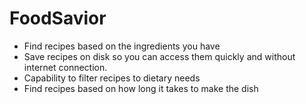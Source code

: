 # FoodSavior

- Find recipes based on the ingredients you have
- Save recipes on disk so you can access them quickly and without internet connection.
- Capability to filter recipes to dietary needs
- Find recipes based on how long it takes to make the dish
